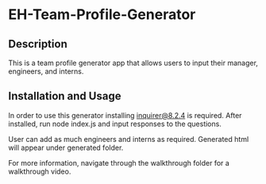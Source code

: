 # EH-Team-Profile-Generator

## Description
This is a team profile generator app that allows users to input their manager, engineers, and interns.  

## Installation and Usage
In order to use this generator installing inquirer@8.2.4 is required. 
After installed, run node index.js and input responses to the questions. 

User can add as much engineers and interns as required. 
Generated html will appear under generated folder. 

For more information, navigate through the walkthrough folder for a walkthrough video. 



